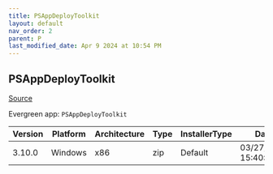 ```yaml
---
title: PSAppDeployToolkit
layout: default
nav_order: 2
parent: P
last_modified_date: Apr 9 2024 at 10:54 PM
---
```


## PSAppDeployToolkit

[Source](https://psappdeploytoolkit.com/)

Evergreen app: `PSAppDeployToolkit`

| Version | Platform | Architecture | Type | InstallerType | Date                | Size   | URI                                                                                                                                                                                                                                |
| ------- | -------- | ------------ | ---- | ------------- | ------------------- | ------ | ---------------------------------------------------------------------------------------------------------------------------------------------------------------------------------------------------------------------------------- |
| 3.10.0  | Windows  | x86          | zip  | Default       | 03/27/2024 15:40:53 | 924473 | [https://github.com/PSAppDeployToolkit/PSAppDeployToolkit/releases/download/3.10.0/PSAppDeployToolkit_3.10.0.zip](https://github.com/PSAppDeployToolkit/PSAppDeployToolkit/releases/download/3.10.0/PSAppDeployToolkit_3.10.0.zip) |

